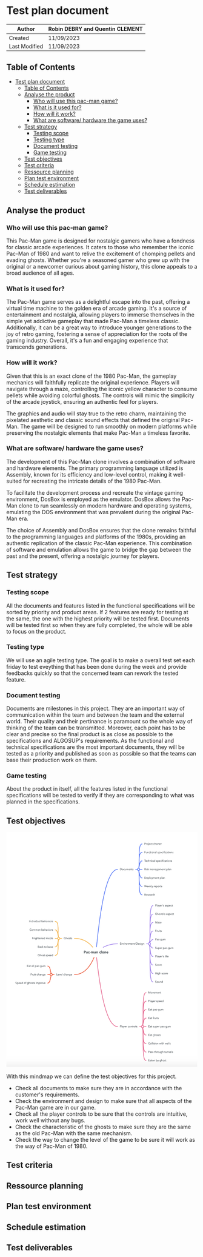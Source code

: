 # Test plan document

|Author|Robin DEBRY and Quentin CLEMENT|
|---|---|
|Created|11/09/2023|
|Last Modified|11/09/2023|

## Table of Contents

- [Test plan document](#test-plan-document)
  - [Table of Contents](#table-of-contents)
  - [Analyse the product](#analyse-the-product)
    - [Who will use this pac-man game?](#who-will-use-this-pac-man-game)
    - [What is it used for?](#what-is-it-used-for)
    - [How will it work?](#how-will-it-work)
    - [What are software/ hardware the game uses?](#what-are-software-hardware-the-game-uses)
  - [Test strategy](#test-strategy)
    - [Testing scope](#testing-scope)
    - [Testing type](#testing-type)
    - [Document testing](#document-testing)
    - [Game testing](#game-testing)
  - [Test objectives](#test-objectives)
  - [Test criteria](#test-criteria)
  - [Ressource planning](#ressource-planning)
  - [Plan test environment](#plan-test-environment)
  - [Schedule estimation](#schedule-estimation)
  - [Test deliverables](#test-deliverables)

## Analyse the product

### Who will use this pac-man game?

This Pac-Man game is designed for nostalgic gamers who have a fondness for classic arcade experiences. It caters to those who remember the iconic Pac-Man of 1980 and want to relive the excitement of chomping pellets and evading ghosts. Whether you're a seasoned gamer who grew up with the original or a newcomer curious about gaming history, this clone appeals to a broad audience of all ages.

### What is it used for?

The Pac-Man game serves as a delightful escape into the past, offering a virtual time machine to the golden era of arcade gaming. It's a source of entertainment and nostalgia, allowing players to immerse themselves in the simple yet addictive gameplay that made Pac-Man a timeless classic. Additionally, it can be a great way to introduce younger generations to the joy of retro gaming, fostering a sense of appreciation for the roots of the gaming industry. Overall, it's a fun and engaging experience that transcends generations.

### How will it work?

Given that this is an exact clone of the 1980 Pac-Man, the gameplay mechanics will faithfully replicate the original experience. Players will navigate through a maze, controlling the iconic yellow character to consume pellets while avoiding colorful ghosts. The controls will mimic the simplicity of the arcade joystick, ensuring an authentic feel for players.

The graphics and audio will stay true to the retro charm, maintaining the pixelated aesthetic and classic sound effects that defined the original Pac-Man. The game will be designed to run smoothly on modern platforms while preserving the nostalgic elements that make Pac-Man a timeless favorite.

### What are software/ hardware the game uses?

The development of this Pac-Man clone involves a combination of software and hardware elements. The primary programming language utilized is Assembly, known for its efficiency and low-level control, making it well-suited for recreating the intricate details of the 1980 Pac-Man.

To facilitate the development process and recreate the vintage gaming environment, DosBox is employed as the emulator. DosBox allows the Pac-Man clone to run seamlessly on modern hardware and operating systems, emulating the DOS environment that was prevalent during the original Pac-Man era.

The choice of Assembly and DosBox ensures that the clone remains faithful to the programming languages and platforms of the 1980s, providing an authentic replication of the classic Pac-Man experience. This combination of software and emulation allows the game to bridge the gap between the past and the present, offering a nostalgic journey for players.

## Test strategy

### Testing scope

All the documents and features listed in the functional specifications will be sorted by priority and product areas. If 2 features are ready for testing at the same, the one with the highest priority will be tested first. Documents will be tested first so when they are fully completed, the whole will be able to focus on the product.

### Testing type

We will use an agile testing type. The goal is to make a overall test set each friday to test eveything that has been done during the week and provide feedbacks quickly so that the concerned team can rework the tested feature.

### Document testing

Documents are milestones in this project. They are an important way of communication within the team and between the team and the external world. Their quality and their pertinance is paramount so the whole way of thinking of the team can be transmitted. Moreover, each point has to be clear and precise so the final product is as close as possible to the specifications and ALGOSUP's requirements.
As the functional and technical specifications are the most important documents, they will be tested as a priority and published as soon as possible so that the teams can base their production work on them.

### Game testing

About the product in itself, all the features listed in the functional specifications will be tested to verify if they are corresponding to what was planned in the specifications.

## Test objectives

![mindmap](../pictures/mindmap.png "mindmap of all test we will do")

With this mindmap we can define the test objectives for this project.

- Check all documents to make sure they are in accordance with the customer's requirements.
- Check the environment and design to make sure that all aspects of the Pac-Man game are in our game.
- Check all the player controls to be sure that the controls are intuitive, work well without any bugs.
- Check the characteristic of the ghosts to make sure they are the same as the old Pac-Man with the same mechanism.
- Check the way to change the level of the game to be sure it will work as the way of Pac-Man of 1980.

## Test criteria

## Ressource planning

## Plan test environment

## Schedule estimation

## Test deliverables
